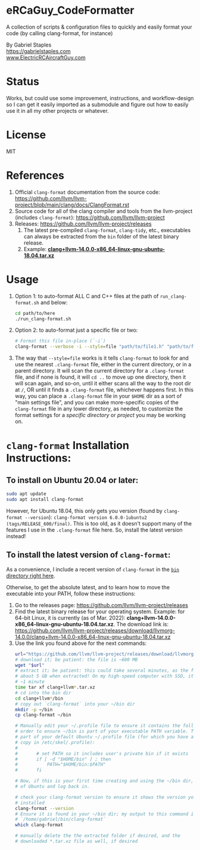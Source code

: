 # eRCaGuy_CodeFormatter

A collection of scripts & configuration files to quickly and easily format your code (by calling clang-format, for instance)

By Gabriel Staples  
https://gabrielstaples.com  
www.ElectricRCAircraftGuy.com  


# Status
Works, but could use some improvement, instructions, and workflow-design so I can get it easily imported as a submodule and figure out how to easily use it in all my other projects or whatever.


# License
MIT


# References

1. Official `clang-format` documentation from the source code: https://github.com/llvm/llvm-project/blob/main/clang/docs/ClangFormat.rst
1. Source code for all of the clang compiler and tools from the llvm-project (includes `clang-format`): https://github.com/llvm/llvm-project
1. Releases: https://github.com/llvm/llvm-project/releases
    1. The latest pre-compiled `clang-format`, `clang-tidy`, etc., executables can always be extracted from the `bin` folder of the latest binary release. 
    1. Example: [**clang+llvm-14.0.0-x86_64-linux-gnu-ubuntu-18.04.tar.xz**](https://github.com/llvm/llvm-project/releases/download/llvmorg-14.0.0/clang+llvm-14.0.0-x86_64-linux-gnu-ubuntu-18.04.tar.xz)


# Usage

1. Option 1: to auto-format ALL C and C++ files at the path of `run_clang-format.sh` and below:
    ```bash
    cd path/to/here
    ./run_clang-format.sh
    ```
1. Option 2: to auto-format just a specific file or two:
    ```bash
    # Format this file in-place (`-i`)
    clang-format --verbose -i --style=file "path/to/file1.h" "path/to/file2.c"
    ```
1. The way that `--style=file` works is it tells `clang-format` to look for and use the nearest `.clang-format` file, either in the current directory, or in a parent directory. It will scan the current directory for a `.clang-format` file, and if none is found, it will `cd ..` to move up one directory, then it will scan again, and so-on, until it either scans all the way to the root dir at `/`, OR until it finds a `.clang-format` file, whichever happens first. In this way, you can place a `.clang-format` file in your `$HOME` dir as a sort of "main settings file", and you can make more-specific copies of the `clang-format` file in any lower directory, as needed, to customize the format settings for a _specific directory_ or _project_ you may be working on.


<a id="installation-instructions"></a>
# `clang-format` Installation Instructions:


## To install on Ubuntu 20.04 or later:
```bash
sudo apt update
sudo apt install clang-format
```

However, for Ubuntu 18.04, this only gets you version (found by `clang-format --version`): `clang-format version 6.0.0-1ubuntu2 (tags/RELEASE_600/final)`. This is too old, as it doesn't support many of the features I use in the `.clang-format` file here. So, install the latest version instead!


## To install the latest version of `clang-format`:

As a convenience, I include a recent version of `clang-format` in the [`bin` directory right here](bin).

Otherwise, to get the absolute latest, and to learn how to move the executable into your PATH, follow these instructions:

1. Go to the releases page: https://github.com/llvm/llvm-project/releases
1. Find the latest binary release for your operating system. Example: for 64-bit Linux, it is currently (as of Mar. 2022): **clang+llvm-14.0.0-x86_64-linux-gnu-ubuntu-18.04.tar.xz**. The download link is: https://github.com/llvm/llvm-project/releases/download/llvmorg-14.0.0/clang+llvm-14.0.0-x86_64-linux-gnu-ubuntu-18.04.tar.xz
1. Use the link you found above for the next commands:
    ```bash
    url="https://github.com/llvm/llvm-project/releases/download/llvmorg-14.0.0/clang+llvm-14.0.0-x86_64-linux-gnu-ubuntu-18.04.tar.xz"
    # download it; be patient: the file is ~600 MB
    wget "$url"
    # extract it; be patient: this could take several minutes, as the file is
    # about 5 GB when extracted! On my high-speed computer with SSD, it took
    # ~1 minute
    time tar xf clang+llvm*.tar.xz
    # cd into the bin dir
    cd clang+llvm*/bin
    # copy out `clang-format` into your ~/bin dir
    mkdir -p ~/bin
    cp clang-format ~/bin
    
    # Manually edit your ~/.profile file to ensure it contains the following in
    # order to ensure ~/bin is part of your executable PATH variable. This is
    # part of your default Ubuntu ~/.profile file (for which you have a backup
    # copy in /etc/skel/.profile):
    #
    #       # set PATH so it includes user's private bin if it exists
    #       if [ -d "$HOME/bin" ] ; then
    #           PATH="$HOME/bin:$PATH"
    #       fi

    # Now, if this is your first time creating and using the ~/bin dir, log out
    # of Ubuntu and log back in. 

    # check your clang-format version to ensure it shows the version you just
    # installed
    clang-format --version
    # Ensure it is found in your ~/bin dir; my output to this command is:
    # `/home/gabriel/bin/clang-format`
    which clang-format

    # manually delete the the extracted folder if desired, and the
    # downloaded *.tar.xz file as well, if desired
    ```
